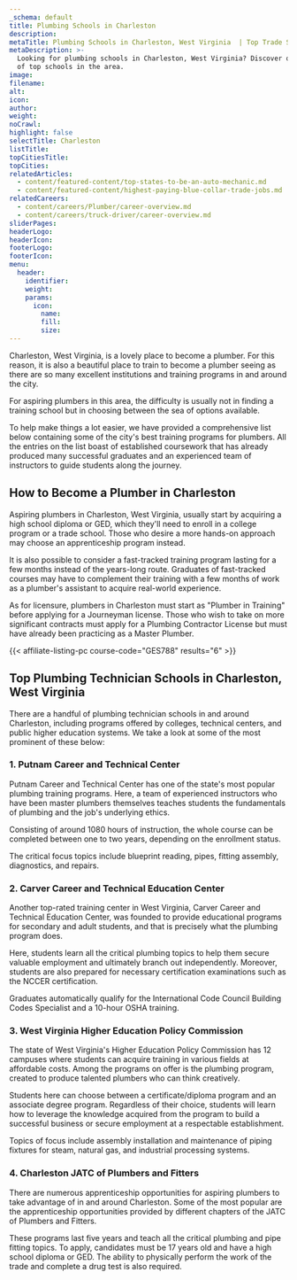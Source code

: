 ```yaml
---
_schema: default
title: Plumbing Schools in Charleston
description:
metaTitle: Plumbing Schools in Charleston, West Virginia  | Top Trade Schools
metaDescription: >-
  Looking for plumbing schools in Charleston, West Virginia? Discover our list
  of top schools in the area.
image:
filename:
alt:
icon:
author:
weight:
noCrawl:
highlight: false
selectTitle: Charleston
listTitle:
topCitiesTitle:
topCities:
relatedArticles:
  - content/featured-content/top-states-to-be-an-auto-mechanic.md
  - content/featured-content/highest-paying-blue-collar-trade-jobs.md
relatedCareers:
  - content/careers/Plumber/career-overview.md
  - content/careers/truck-driver/career-overview.md
sliderPages:
headerLogo:
headerIcon:
footerLogo:
footerIcon:
menu:
  header:
    identifier:
    weight:
    params:
      icon:
        name:
        fill:
        size:
---
```

Charleston, West Virginia, is a lovely place to become a plumber. For this reason, it is also a beautiful place to train to become a plumber seeing as there are so many excellent institutions and training programs in and around the city.

For aspiring plumbers in this area, the difficulty is usually not in finding a training school but in choosing between the sea of options available.

To help make things a lot easier, we have provided a comprehensive list below containing some of the city's best training programs for plumbers. All the entries on the list boast of established coursework that has already produced many successful graduates and an experienced team of instructors to guide students along the journey.

## **How to Become a Plumber in Charleston**

Aspiring plumbers in Charleston, West Virginia, usually start by acquiring a high school diploma or GED, which they'll need to enroll in a college program or a trade school. Those who desire a more hands-on approach may choose an apprenticeship program instead.

It is also possible to consider a fast-tracked training program lasting for a few months instead of the years-long route. Graduates of fast-tracked courses may have to complement their training with a few months of work as a plumber's assistant to acquire real-world experience.

As for licensure, plumbers in Charleston must start as "Plumber in Training" before applying for a Journeyman license. Those who wish to take on more significant contracts must apply for a Plumbing Contractor License but must have already been practicing as a Master Plumber.

{{< affiliate-listing-pc course-code="GES788" results="6" >}}

## **Top Plumbing Technician Schools in Charleston, West Virginia**

There are a handful of plumbing technician schools in and around Charleston, including programs offered by colleges, technical centers, and public higher education systems. We take a look at some of the most prominent of these below:

### **1\. Putnam Career and Technical Center**

Putnam Career and Technical Center has one of the state's most popular plumbing training programs. Here, a team of experienced instructors who have been master plumbers themselves teaches students the fundamentals of plumbing and the job's underlying ethics.

Consisting of around 1080 hours of instruction, the whole course can be completed between one to two years, depending on the enrollment status.

The critical focus topics include blueprint reading, pipes, fitting assembly, diagnostics, and repairs.

### 2\. Carver Career and Technical Education Center

Another top-rated training center in West Virginia, Carver Career and Technical Education Center, was founded to provide educational programs for secondary and adult students, and that is precisely what the plumbing program does.

Here, students learn all the critical plumbing topics to help them secure valuable employment and ultimately branch out independently. Moreover, students are also prepared for necessary certification examinations such as the NCCER certification.

Graduates automatically qualify for the International Code Council Building Codes Specialist and a 10-hour OSHA training.

### 3\. West Virginia Higher Education Policy Commission

The state of West Virginia's Higher Education Policy Commission has 12 campuses where students can acquire training in various fields at affordable costs. Among the programs on offer is the plumbing program, created to produce talented plumbers who can think creatively.

Students here can choose between a certificate/diploma program and an associate degree program. Regardless of their choice, students will learn how to leverage the knowledge acquired from the program to build a successful business or secure employment at a respectable establishment.

Topics of focus include assembly installation and maintenance of piping fixtures for steam, natural gas, and industrial processing systems.

### 4\. Charleston JATC of Plumbers and Fitters

There are numerous apprenticeship opportunities for aspiring plumbers to take advantage of in and around Charleston. Some of the most popular are the apprenticeship opportunities provided by different chapters of the JATC of Plumbers and Fitters.

These programs last five years and teach all the critical plumbing and pipe fitting topics. To apply, candidates must be 17 years old and have a high school diploma or GED. The ability to physically perform the work of the trade and complete a drug test is also required.